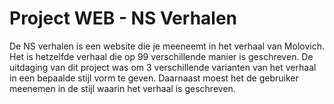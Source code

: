 
# Project WEB - NS Verhalen


De NS verhalen is een website die je meeneemt in het verhaal van Molovich. Het is hetzelfde verhaal die op 99 verschillende manier is geschreven. De uitdaging van dit project was om 3 verschillende varianten van het verhaal in een bepaalde stijl vorm te geven. Daarnaast moest het de gebruiker meenemen in de stijl waarin het verhaal is geschreven.
